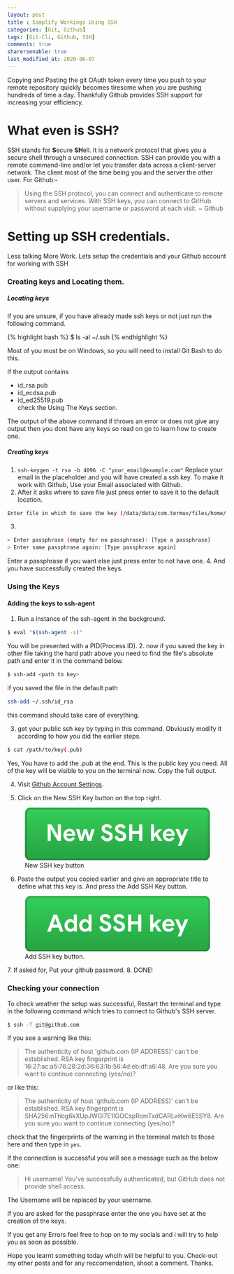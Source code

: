 ```yaml
---
layout: post
title : Simplify Workings Using SSH
categories: [Git, Github]
tags: [Git-Cli, Github, SSH]
comments: true
sharersenable: true
last_modified_at: 2020-06-07
---
```


<span class="first">C</span>opying and Pasting the git OAuth token every time you push to your remote repository quickly becomes tiresome when you are pushing hundreds of time a day. Thankfully Github provides SSH support for increasing your efficiency.

# What even is SSH?
SSH stands for **S**ecure **SH**ell. It is a network protocol that gives you a secure shell through a unsecured connection. SSH can provide you with a remote command-line and/or let you transfer data across a client-server network. The client most of the time being you and the server the other user. For Github:-
> Using the SSH protocol, you can connect and authenticate to remote servers and services. With SSH keys, you can connect to GitHub without supplying your username or password at each visit.
> ~ Github

# Setting up SSH credentials.
Less talking More Work. Lets setup the credentials and your Github account for working with SSH

### Creating keys and Locating them.
##### Locating keys
If you are unsure, if you have already made ssh keys or not just run the following command.

{% highlight bash %}
$ ls -al ~/.ssh
{% endhighlight %}

Most of you must be on Windows, so you will need to install Git Bash to do this.

If the output contains 
* id_rsa.pub
* id_ecdsa.pub
* id_ed25519.pub  
check the Using The Keys section.

The output of the above command if throws an error or does not give any output then you dont have any keys so read on go to learn how to create one.

##### Creating keys
1. `ssh-keygen -t rsa -b 4096 -C "your_email@example.com"`
Replace your email in the placeholder and you will have created a ssh key. To make it work with Github, Use your Email associated with Github.
2. After it asks where to save file just press enter to save it to the default location. 
```bash
Enter file in which to save the key (/data/data/com.termux/files/home/.ssh/id_rsa):
```
3.
```bash
> Enter passphrase (empty for no passphrase): [Type a passphrase]
> Enter same passphrase again: [Type passphrase again]
```
Enter a passphrase if you want else just press enter to not have one.
4. And you have successfully created the keys.

### Using the Keys
#### Adding the keys to ssh-agent
1. Run a instance of the ssh-agent in the background.
```bash
$ eval "$(ssh-agent -s)"
```
You will be presented with a PID(Process ID).
2. now if you saved the key in other file taking the hard path above you need to find the file's absolute path and enter it in the command below.
```bash
$ ssh-add <path to key>
```
if you saved the file in the default path 
```bash
ssh-add ~/.ssh/id_rsa
```
this command should take care of everything.

3. get your public ssh key by typing in this command. Obviously modify it according to how you did the earlier steps.
```bash
$ cat /path/to/key(.pub)
```
Yes, You have to add the .pub at the end. This is the public key you need. All of the key will be visible to you on the terminal now. Copy the full output.

4. Visit [Github Account Settings](https://github.com/settings/keys).

5. Click on the New SSH Key button on the top right. 
<figure>
<img src="/assets/images/new-ssh-key.png" alt="new SSH key button">
<figcaption>New SSH key button</figcaption>
</figure>

6. Paste the output you copied earlier and give an appropriate title to define what this key is. And press the Add SSH Key button.
<figure>
<img src="/assets/images/new-ssh-key-add.png" alt="add SSH key button">
<figcaption> Add SSH key button.</figcaption>
</figure>
7. If asked for, Put your github password.
8. DONE!

### Checking your connection
To check weather the setup was successful, Restart the terminal and type in the following command which tries to connect to Github's SSH server.
```bash
$ ssh -T git@github.com
```

If you see a warning like this:

> The authenticity of host 'github.com (IP ADDRESS)' can't be established.
> RSA key fingerprint is 16:27:ac:a5:76:28:2d:36:63:1b:56:4d:eb:df:a6:48.
> Are you sure you want to continue connecting (yes/no)?

or like this:

> The authenticity of host 'github.com (IP ADDRESS)' can't be established.
> RSA key fingerprint is SHA256:nThbg6kXUpJWGl7E1IGOCspRomTxdCARLviKw6E5SY8.
> Are you sure you want to continue connecting (yes/no)?

check that the fingerprints of the warning in the terminal match to those here and then type in `yes`.

If the connection is successful you will see a message such as the below one:
> Hi username! You've successfully authenticated, but GitHub does not provide shell access.

The Username will be replaced by your username. 

If you are asked for the passphrase enter the one you have set at the creation of the keys.

If you get any Errors feel free to hop on to my socials and i will try to help you as soon as possible.

Hope you learnt something today whcih will be helpful to you. Check-out my other posts and for any reccomendation, shoot a comment. Thanks.

